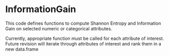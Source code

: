 # InformationGain

This code defines functions to compute Shannon Entropy and Information Gain on selected numeric or categorical attributes. 

Currently, appropriate function must be called for each attribute of interest. Future revision will iterate through attributes of interest and rank them in a new data.frame
